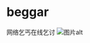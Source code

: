 # beggar
网络乞丐在线乞讨
![图片alt]([https://github.com/zhangOranges/beggar/edit/main/0BA46A94-D495-4AFF-BEFD-CFD1AC20888F_1_201_a.jpeg]() "图片title")
